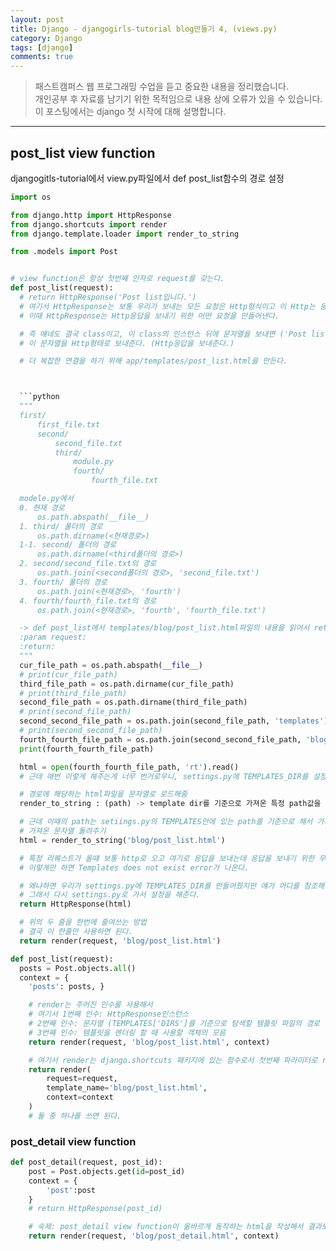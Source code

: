 ```yaml
---
layout: post
title: Django - djangogirls-tutorial blog만들기 4, (views.py)
category: Django
tags: [django]
comments: true
---
```


> 패스트캠퍼스 웹 프로그래밍 수업을 듣고 중요한 내용을 정리했습니다.     
개인공부 후 자료를 남기기 위한 목적임으로 내용 상에 오류가 있을 수 있습니다.      
> 이 포스팅에서는 django 첫 시작에 대해 설명합니다.

<hr>

## post_list view function

djangogitls-tutorial에서 view.py파일에서 def post_list함수의 경로 설정

```python
import os

from django.http import HttpResponse
from django.shortcuts import render
from django.template.loader import render_to_string

from .models import Post


# view function은 항상 첫번째 인자로 request를 갖는다.
def post_list(request):
  # return HttpResponse('Post list입니다.')
  # 여기서 HttpResponse는 보통 우리가 보내는 모든 요청은 Http형식이고 이 Http는 응답을 보낸다.
  # 이때 HttpResponse는 Http응답을 보내기 위한 어떤 요청을 만들어낸다.

  # 즉 얘네도 결국 class이고, 이 class의 인스턴스 뒤에 문자열을 보내면 ('Post list~')
  # 이 문자열을 Http형태로 보내준다. (Http응답을 보내준다.)

  # 더 복잡한 연결을 하기 위해 app/templates/post_list.html을 만든다.



  ```python
  """
  first/
      first_file.txt
      second/
          second_file.txt
          third/
              module.py
              fourth/
                  fourth_file.txt

  modele.py에서
  0. 현재 경로
      os.path.abspath(__file__)
  1. third/ 폴더의 경로
      os.path.dirname(<현재경로>)
  1-1. second/ 폴더의 경로
      os.path.dirname(<third폴더의 경로>)
  2. second/second_file.txt의 경로
      os.path.join(<second폴더의 경로>, 'second_file.txt')
  3. fourth/ 폴더의 경로
      os.path.join(<현재경로>, 'fourth')
  4. fourth/fourth_file.txt의 경로
      os.path.join(<현재경로>, 'fourth', 'fourth_file.txt')

  -> def post_list에서 templates/blog/post_list.html파일의 내용을 읽어서 return 해주는 HttpResponse에 전달
  :param request:
  :return:
  """
  cur_file_path = os.path.abspath(__file__)
  # print(cur_file_path)
  third_file_path = os.path.dirname(cur_file_path)
  # print(third_file_path)
  second_file_path = os.path.dirname(third_file_path)
  # print(second_file_path)
  second_second_file_path = os.path.join(second_file_path, 'templates')
  # print(second_second_file_path)
  fourth_fourth_file_path = os.path.join(second_second_file_path, 'blog', 'post_list.html')
  print(fourth_fourth_file_path)

  html = open(fourth_fourth_file_path, 'rt').read()
  # 근데 매번 이렇게 해주는게 너무 번거로우니, settings.py에 TEMPLATES_DIR를 설정해준다.

  # 경로에 해당하는 html파일을 문자열로 로드해줌
  render_to_string : (path) -> template dir를 기준으로 가져온 특정 path값을 가져온다.

  # 근데 이때의 path는 setiings.py의 TEMPLATES안에 있는 path를 기준으로 해서 가져온다.
  # 가져온 문자열 돌려주기
  html = render_to_string('blog/post_list.html')

  # 특정 리퀘스트가 올떄 보통 http로 오고 여기로 응답을 보내는데 응답을 보내기 위한 무언가를 만들어준다.
  # 이렇게만 하면 Templates does not exist error가 나온다.

  # 왜냐하면 우리가 settings.py에 TEMPLATES_DIR를 만들어줬지만 얘가 어디를 참조해야 하는 지는 안 알려줬기 때문이다.
  # 그래서 다시 settings.py로 가서 설정을 해준다.
  return HttpResponse(html)  

  # 위의 두 줄을 한번에 줄여쓰는 방법
  # 결국 이 한줄만 사용하면 된다.
  return render(request, 'blog/post_list.html')
```
```python
def post_list(request):
  posts = Post.objects.all()
  context = {
    'posts': posts, }

    # render는 주어진 인수를 사용해서
    # 여기서 1번째 인수: HttpResponse인스턴스
    # 2번째 인수: 문자열 (TEMPLATES['DIRS']를 기준으로 탐색할 템플릿 파일의 경로
    # 3번째 인수: 템플릿을 렌더링 할 때 사용할 객체의 모음
    return render(request, 'blog/post_list.html', context)

    # 여기서 render는 django.shortcuts 패키지에 있는 함수로서 첫번째 파라미터로 request를 받는다.
    return render(
        request=request,
        template_name='blog/post_list.html',
        context=context
    )
    # 둘 중 하나를 쓰면 된다.
```

### post_detail view function

```python
def post_detail(request, post_id):
    post = Post.objects.get(id=post_id)
    context = {
        'post':post
    }
    # return HttpResponse(post_id)

    # 숙제: post_detail view function이 올바르게 동작하는 html을 작성해서 결과보기
    return render(request, 'blog/post_detail.html', context)
```
